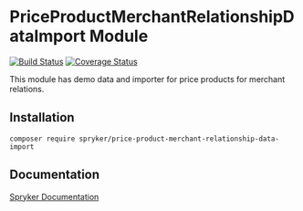 # PriceProductMerchantRelationshipDataImport Module
[![Build Status](https://travis-ci.org/spryker/price-product-merchant-relationship-data-import.svg)](https://travis-ci.org/spryker/price-product-merchant-relationship-data-import)
[![Coverage Status](https://coveralls.io/repos/github/spryker/price-product-merchant-relationship-data-import/badge.svg)](https://coveralls.io/github/spryker/price-product-merchant-relationship-data-import)

This module has demo data and importer for price products for merchant relations.

## Installation

```
composer require spryker/price-product-merchant-relationship-data-import
```

## Documentation

[Spryker Documentation](https://academy.spryker.com/developing_with_spryker/module_guide/modules.html)
